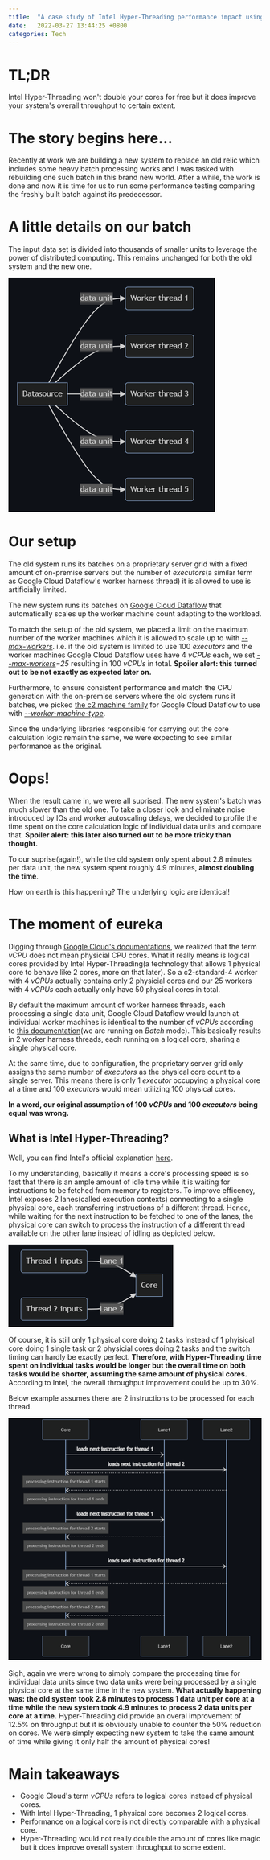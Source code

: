 ```yaml
---
title:  "A case study of Intel Hyper-Threading performance impact using Google Cloud Dataflow"
date:   2022-03-27 13:44:25 +0800
categories: Tech
---
```


# TL;DR
Intel Hyper-Threading won't double your cores for free but it does improve your system's overall throughput to certain extent.

# The story begins here...
Recently at work we are building a new system to replace an old relic which includes some heavy batch processing works and I was tasked with rebuilding one such batch in this brand new world. After a while, the work is done and now it is time for us to run some performance testing comparing the freshly built batch against its predecessor.

# A little details on our batch
The input data set is divided into thousands of smaller units to leverage the power of distributed computing. This remains unchanged for both the old system and the new one.

![batch_details](/assets/2022-03-27-A-case-study-of-Intel-Hyper-Threading-performance-impact-using-Google-Cloud-Dataflow/1.png)

# Our setup
The old system runs its batches on a proprietary server grid with a fixed amount of on-premise servers but the number of *executors*(a similar term as Google Cloud Dataflow's worker harness thread) it is allowed to use is artificially limited.

The new system runs its batches on [Google Cloud Dataflow](https://cloud.google.com/dataflow) that automatically scales up the worker machine count adapting to the workload. 

To match the setup of the old system, we placed a limit on the maximum number of the worker machines which it is allowed to scale up to with [*--max-workers*](https://cloud.google.com/sdk/gcloud/reference/dataflow/jobs/run#--max-workers). i.e. if the old system is limited to use 100 *executors* and the worker machines Google Cloud Dataflow uses have 4 *vCPUs* each, we set *[--max-workers](https://cloud.google.com/sdk/gcloud/reference/dataflow/jobs/run#--max-workers)=25* resulting in 100 *vCPUs* in total. **Spoiler alert: this turned out to be not exactly as expected later on.**

Furthermore, to ensure consistent performance and match the CPU generation with the on-premise servers where the old system runs it batches, we picked [the c2 machine family](https://cloud.google.com/compute/docs/compute-optimized-machines#c2_machine_types) for Google Cloud Dataflow to use with [*--worker-machine-type*](https://cloud.google.com/sdk/gcloud/reference/dataflow/jobs/run#--worker-machine-type).

Since the underlying libraries responsible for carrying out the core calculation logic remain the same, we were expecting to see similar performance as the original. 

# Oops!
When the result came in, we were all suprised. The new system's batch was much slower than the old one. To take a closer look and eliminate noise introduced by IOs and worker autoscaling delays, we decided to profile the time spent on the core calculation logic of individual data units and compare that. **Spoiler alert: this later also turned out to be more tricky than thought.**

To our suprise(again!), while the old system only spent about 2.8 minutes per data unit, the new system spent roughly 4.9 minutes, **almost doubling the time**.

How on earth is this happening? The underlying logic are identical!

# The moment of eureka
Digging through [Google Cloud's documentations](https://cloud.google.com/compute/docs/cpu-platforms#:~:text=On%20Compute%20Engine%2C%20each,number%20of%20its%20vCPUs.), we realized that the term *vCPU* does not mean physicial CPU cores. What it really means is logical cores provided by Intel Hyper-Threading(a technology that allows 1 physical core to behave like 2 cores, more on that later). So a c2-standard-4 worker with 4 *vCPUs* actually contains only 2 physicial cores and our 25 workers with 4 *vCPUs* each actually only have 50 physical cores in total. 

By default the maximum amount of worker harness threads, each processing a single data unit, Google Cloud Dataflow would launch at individual worker machines is identical to the number of *vCPUs* according to [this documentation](https://cloud.google.com/dataflow/docs/resources/faq#how_many_instances_of_dofn_should_i_expect_dataflow_to_spin_up_)(we are running on *Batch* mode). This basically results in 2 worker harness threads, each running on a logical core, sharing a single physical core.

At the same time, due to configuration, the proprietary server grid only assigns the same number of *executors* as the physical core count to a single server. This means there is only 1 *executor* occupying a physical core at a time and 100 *executors* would mean utilizing 100 physical cores.

**In a word, our original assumption of 100 *vCPUs* and 100 *executors* being equal was wrong.**

## What is Intel Hyper-Threading?
Well, you can find Intel's official explanation [here](https://www.intel.com/content/www/us/en/gaming/resources/hyper-threading.html).

To my understanding, basically it means a core's processing speed is so fast that there is an ample amount of idle time while it is waiting for instructions to be fetched from memory to registers. To improve efficency, Intel exposes 2 lanes(called execution contexts) connecting to a single physical core, each transferring instructions of a different thread. Hence, while waiting for the next instruction to be fetched to one of the lanes, the physical core can switch to process the instruction of a different thread available on the other lane instead of idling as depicted below. 

![hyper-threading-diagram1](/assets/2022-03-27-A-case-study-of-Intel-Hyper-Threading-performance-impact-using-Google-Cloud-Dataflow/2.png)

Of course, it is still only 1 physical core doing 2 tasks instead of 1 phyisical core doing 1 single task or 2 physicial cores doing 2 tasks and the switch timing can hardly be exactly perfect. **Therefore, with Hyper-Threading time spent on individual tasks would be longer but the overall time on both tasks would be shorter, assuming the same amount of physical cores.** According to Intel, the overall throughput improvement could be up to 30%. 

Below example assumes there are 2 instructions to be processed for each thread.

![hyper-threading-diagram2](/assets/2022-03-27-A-case-study-of-Intel-Hyper-Threading-performance-impact-using-Google-Cloud-Dataflow/3.png)

Sigh, again we were wrong to simply compare the processing time for individual data units since two data units were being processed by a single physical core at the same time in the new system. **What actually happening was: the old system took 2.8 minutes to process 1 data unit per core at a time while the new system took 4.9 minutes to process 2 data units per core at a time.** Hyper-Threading did provide an overal improvement of 12.5% on throughput but it is obviously unable to counter the 50% reduction on cores. We were simply expecting new system to take the same amount of time while giving it only half the amount of physical cores! 

# Main takeaways
- Google Cloud's term *vCPUs* refers to logical cores instead of physical cores.
- With Intel Hyper-Threading, 1 physical core becomes 2 logical cores.
- Performance on a logical core is not directly comparable with a physical core.
- Hyper-Threading would not really double the amount of cores like magic but it does improve overall system throughput to some extent.